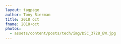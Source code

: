 ```yaml
---
layout: tagpage
author: Tony Bierman
title: 2018 oct
fname: 2018+oct
photos:
  - assets/content/posts/tech/img/DSC_3728_BW.jpg
---
```

